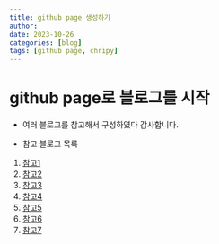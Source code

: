 ```yaml
---
title: github page 생성하기
author:
date: 2023-10-26
categories: [blog]
tags: [github page, chripy]
---
```


# github page로 블로그를 시작

- 여러 블로그를 참고해서 구성하였다 감사합니다.

- 참고 블로그 목록

1. [참고1](https://jjikin.com/posts/Jekyll-Chirpy-%ED%85%8C%EB%A7%88%EB%A5%BC-%ED%99%9C%EC%9A%A9%ED%95%9C-Github-%EB%B8%94%EB%A1%9C%EA%B7%B8-%EB%A7%8C%EB%93%A4%EA%B8%B0(2023-6%EC%9B%94-%EA%B8%B0%EC%A4%80)/)
2. [참고2](https://www.irgroup.org/posts/jekyll-chirpy/)
3. [참고3]()
4. [참고4]()
5. [참고5]()
6. [참고6]()
7. [참고7]()
